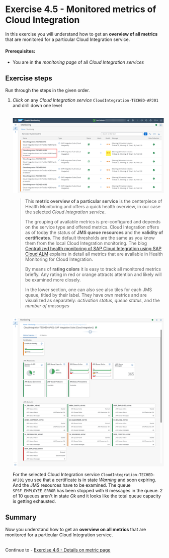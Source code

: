# Exercise 4.5 - Monitored metrics of Cloud Integration

In this exercise you will understand how to get an **overview of all metrics** that are monitored for a particular Cloud Integration service.

#### Prerequisites:

- You are in the *monitoring page* of all *Cloud Integration services* 

## Exercise steps

Run through the steps in the given order.

1. *Click* on any *Cloud Integration service* `CloudIntegration-TECHED-APJ01` and drill down one level 

    <br>![](/exercises/ex4/images/HMDrillDownToInstance.png)
    

    >
    > This **metric overview of a particular service** is the centerpiece of Health Monitoring and offers a quick health overview, in our case the selected *Cloud Integration service*. 
    >
    > The grouping of available metrics is pre-configured and depends on the service type and offered metrics. Cloud Integration offers as of today the status of **JMS queue resources** and the **validity of certificates**. The default thresholds are the same as you know them from the local Cloud Integration monitoring. The blog [Centralized health monitoring of SAP Cloud Integration using SAP Cloud ALM](https://blogs.sap.com/2022/02/07/centralized-health-monitoring-of-sap-cloud-integration-using-sap-cloud-alm/) explains in detail all metrics that are available in Health Monitoring for Cloud Integration.
    >
    > By means of **rating colors** it is easy to track all monitored metrics briefly. Any rating in red or orange attracts attention and likely will be examined more closely.
    > 
    > In the lower section, one can also see also tiles for each JMS queue, titled by their label. They have own metrics and are visualized as separately: *activation status*, *queue status*, and the *number of messages*
    >
    
    <br>![](/exercises/ex4/images/HMMetricOverview.png)
        
    For the selected Cloud Integration service `CloudIntegration-TECHED-APJ01` you see that a certificate is in state *Warning* and soon expiring. And the JMS resources have to be examined. The queue `SFSF_EMPLOYEE_ERROR` has been stopped with 6 messages in the queue. 2 of 10 queues aren't in state *Ok* and it looks like the total queue capacity is getting exhausted.
    
## Summary

Now you understand how to get an **overview on all metrics** that are monitored for a particular Cloud Integration service.

<br>Continue to - [Exercise 4.6 - Details on metric page](/exercises/ex4/ex46/)

